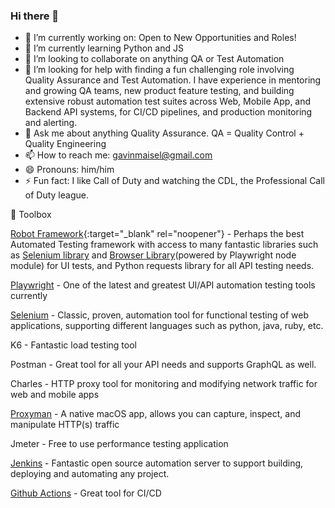### Hi there 👋

- 🔭 I’m currently working on: Open to New Opportunities and Roles!
- 🌱 I’m currently learning Python and JS
- 👯 I’m looking to collaborate on anything QA or Test Automation
- 🤔 I’m looking for help with finding a fun challenging role involving Quality Assurance and Test Automation.  I have experience in mentoring and growing QA teams, new product feature testing, and building extensive robust automation test suites across Web, Mobile App, and Backend API systems, for CI/CD pipelines, and production monitoring and alerting.
- 💬 Ask me about anything Quality Assurance.  QA = Quality Control + Quality Engineering
- 📫 How to reach me: gavinmaisel@gmail.com
- 😄 Pronouns: him/him
- ⚡ Fun fact: I like Call of Duty and watching the CDL, the Professional Call of Duty league.

🧰 Toolbox

[Robot Framework](https://robotframework.org/){:target="_blank" rel="noopener"} - Perhaps the best Automated Testing framework with access to many fantastic libraries such as [Selenium library](https://robotframework.org/SeleniumLibrary/SeleniumLibrary.html) and [Browser Library](https://robotframework-browser.org)(powered by Playwright node module) for UI tests, and Python requests library for all API testing needs.

[Playwright](https://playwright.dev) - One of the latest and greatest UI/API automation testing tools currently

[Selenium](https://www.selenium.dev) - Classic, proven, automation tool for functional testing of web applications, supporting different languages such as python, java, ruby, etc.

K6 - Fantastic load testing tool

Postman - Great tool for all your API needs and supports GraphQL as well.

Charles - HTTP proxy tool for monitoring and modifying network traffic for web and mobile apps

[Proxyman](https://proxyman.io) - A native macOS app, allows you can capture, inspect, and manipulate HTTP(s) traffic

Jmeter - Free to use performance testing application

[Jenkins](https://www.jenkins.io) - Fantastic open source automation server to support building, deploying and automating any project.

[Github Actions](https://docs.github.com/actions) - Great tool for CI/CD
